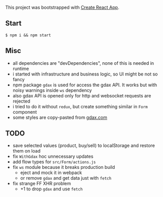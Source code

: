 This project was bootstrapped with [Create React App](https://github.com/facebookincubator/create-react-app).

## Start
`$ npm i && npm start`

## Misc
- all dependencies are "devDependencies", none of this is needed in runtime
- i started with infrastructure and business logic, so UI might be not so fancy
- npm package `gdax` is used for access the gdax API. It works but with noisy warnings inside `ws` dependency
- also gdax API is opened only for http and websocket requests are rejected
- i tried to do it without `redux`, but create something similar in `Form` component
- some styles are copy-pasted from [gdax.com](https://www.gdax.com)

## TODO
- save selected values (product, buy/sell) to localStorage and restore them on load
- fix `WithGdax` hoc unnecessary updates
- add flow types for `src/Form/actions.js`
- fix `ws` module because it breaks production build
  - eject and mock it in webpack
  - or remove `gdax` and get data just with `fetch`
- fix strange FF XHR problem
  - +1 to drop `gdax` and use `fetch` 